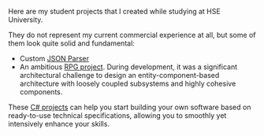
Here are my student projects that I created while studying at HSE University.

They do not represent my current commercial experience at all, but some of them look quite solid and fundamental:

- Custom [JSON Parser](https://github.com/germandilio/JSON-Parser)
- An ambitious [RPG project](https://github.com/germandilio/RPG-Deep-Dive). During development, it was a significant architectural challenge to design an entity-component-based architecture with loosely coupled subsystems and highly cohesive components.

These [C# projects](https://github.com/germandilio/Programs-On-C-Sharp) can help you start building your own software based on ready-to-use technical specifications, allowing you to smoothly yet intensively enhance your skills.
